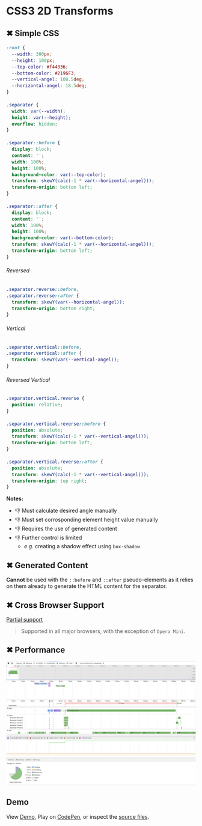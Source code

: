 # CSS3 2D Transforms

## ✖ Simple CSS

```css
:root {
  --width: 300px;
  --height: 100px;
  --top-color: #f44336;
  --bottom-color: #2196F3;
  --vertical-angel: 108.5deg;
  --horizontal-angel: 18.5deg;
}

.separator {
  width: var(--width);
  height: var(--height);
  overflow: hidden;
}

.separator::before {
  display: block;
  content: '';
  width: 100%;
  height: 100%;
  background-color: var(--top-color);
  transform: skewY(calc(-1 * var(--horizontal-angel)));
  transform-origin: bottom left;
}

.separator::after {
  display: block;
  content: '';
  width: 100%;
  height: 100%;
  background-color: var(--bottom-color);
  transform: skewY(calc(-1 * var(--horizontal-angel)));
  transform-origin: bottom left;
}
```

###### Reversed

```css
.separator.reverse::before,
.separator.reverse::after {
  transform: skewY(var(--horizontal-angel));
  transform-origin: bottom right;
}
```

###### Vertical

```css
.separator.vertical::before,
.separator.vertical::after {
  transform: skewY(var(--vertical-angel));
}
```

###### Reversed Vertical

```css
.separator.vertical.reverse {
  position: relative;
}

.separator.vertical.reverse::before {
  position: absolute;
  transform: skewY(calc(-1 * var(--vertical-angel)));
  transform-origin: bottom left;
}

.separator.vertical.reverse::after {
  position: absolute;
  transform: skewY(calc(-1 * var(--vertical-angel)));
  transform-origin: top right;
}
```

**Notes:**

- 👎 Must calculate desired angle manually
- 👎 Must set corrosponding element height value manually
- 👎 Requires the use of generated content
- 👎 Further control is limited
  - _e.g._ creating a shadow effect using `box-shadow`

## ✖ Generated Content

**Cannot** be used with the `::before` and `::after` pseudo-elements as it relies on them already to generate the HTML content for the separator.

## ✖ Cross Browser Support

[Partial support](http://caniuse.com/#feat=transforms2d)

> Supported in all major browsers, with the exception of `Opera Mini`.

## ✖ Performance

![](performance.png)

## Demo

View [Demo][demo], Play on [CodePen][pen], or inspect the [source files](style.css).

[demo]: https://raw.githack.com/ahmadnassri/css-diagonal-separators/master/transforms/index.html
[pen]: http://codepen.io/ahmadnassri/pen/pNmqZQ
